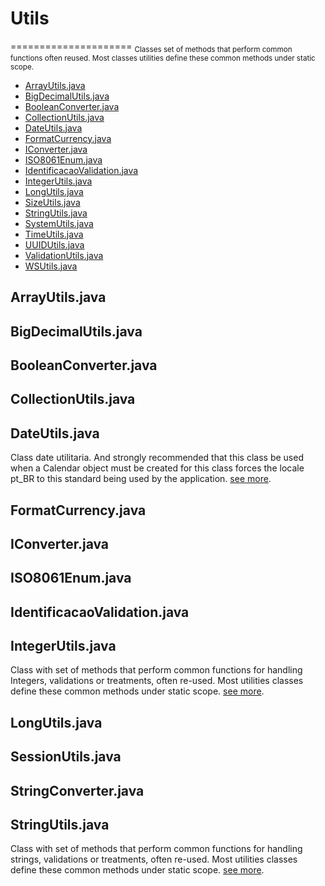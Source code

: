 # Utils
=====================
<sub>Classes set of methods that perform common functions often reused. Most classes utilities define these common methods under static scope.</sub>

- [ArrayUtils.java](#ArrayUtils.java)
- [BigDecimalUtils.java](#bigDecimalUtils.java)
- [BooleanConverter.java](#booleanConverter.java)
- [CollectionUtils.java](#collectionUtils.java)
- [DateUtils.java](#dateUtils.java)
- [FormatCurrency.java](#formatCurrency.java)
- [IConverter.java](#iConverter.java)
- [ISO8061Enum.java](#iSO8061Enum.java)
- [IdentificacaoValidation.java](#identificacaoValidation.java)
- [IntegerUtils.java](#integerUtils.java)
- [LongUtils.java](#longUtils.java)
- [SizeUtils.java](#SizeUtils.java)
- [StringUtils.java](#StringUtils.java)
- [SystemUtils.java](#SystemUtils.java)
- [TimeUtils.java](#TimeUtils.java)
- [UUIDUtils.java](#UUIDUtils.java)
- [ValidationUtils.java](#ValidationUtils.java)
- [WSUtils.java](#WSUtils.java)


## ArrayUtils.java
 
## BigDecimalUtils.java
 
## BooleanConverter.java
 
## CollectionUtils.java
 
## DateUtils.java
Class date utilitaria. And strongly recommended that this class be used when a Calendar object must be created for this class forces the locale pt_BR to this standard being used by the application. [see more](https://github.com/albertocerqueira/java-utils/blob/master/src/main/java/com/java/utils/DateUtils.java "see more").
 
## FormatCurrency.java
 
## IConverter.java
 
## ISO8061Enum.java
 
## IdentificacaoValidation.java
 
## IntegerUtils.java
Class with set of methods that perform common functions for handling Integers, validations or treatments, often re-used. Most utilities classes define these common methods under static scope. [see more](https://github.com/albertocerqueira/java-utils/blob/master/src/main/java/com/java/utils/IntegerUtils.java "see more").
 
## LongUtils.java
 
## SessionUtils.java
  
## StringConverter.java
 
## StringUtils.java
Class with set of methods that perform common functions for handling strings, validations or treatments, often re-used. Most utilities classes define these common methods under static scope. [see more](https://github.com/albertocerqueira/java-utils/blob/master/src/main/java/com/java/utils/StringUtils.java "see more").